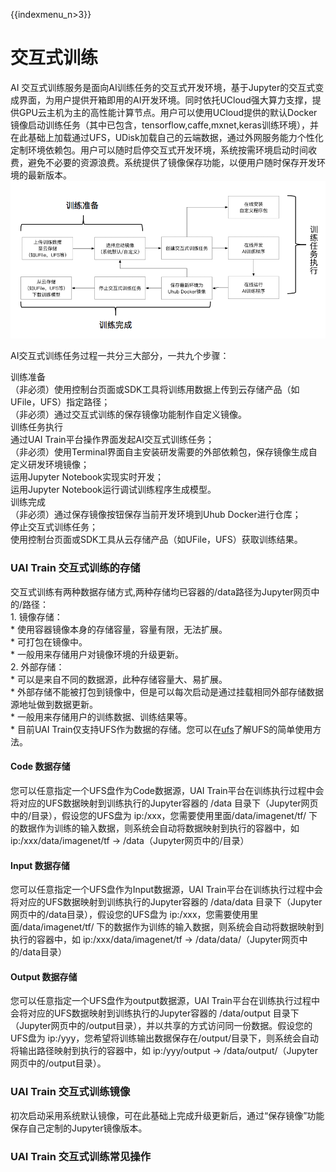 {{indexmenu_n>3}}

# 交互式训练

AI
交互式训练服务是面向AI训练任务的交互式开发环境，基于Jupyter的交互式变成界面，为用户提供开箱即用的AI开发环境。同时依托UCloud强大算力支撑，提供GPU云主机为主的高性能计算节点。用户可以使用UCloud提供的默认Docker镜像启动训练任务（其中已包含，tensorflow,caffe,mxnet,keras训练环境），并在此基础上加载通过UFS，UDisk加载自己的云端数据，通过外网服务能力个性化定制环境依赖包。用户可以随时启停交互式开发环境，系统按需环境启动时间收费，避免不必要的资源浪费。系统提供了镜像保存功能，以便用户随时保存开发环境的最新版本。
![ai交互式训练任务操作流程.png](/images/intro/ai交互式训练任务操作流程.png)

AI交互式训练任务过程一共分三大部分，一共九个步骤：

训练准备  
（非必须）使用控制台页面或SDK工具将训练用数据上传到云存储产品（如UFile，UFS）指定路径；  
（非必须）通过交互式训练的保存镜像功能制作自定义镜像。  
训练任务执行  
通过UAI Train平台操作界面发起AI交互式训练任务；  
（非必须）使用Terminal界面自主安装研发需要的外部依赖包，保存镜像生成自定义研发环境镜像；  
运用Jupyter Notebook实现实时开发；  
运用Jupyter Notebook运行调试训练程序生成模型。  
训练完成  
（非必须）通过保存镜像按钮保存当前开发环境到Uhub Docker进行仓库；  
停止交互式训练任务；  
使用控制台页面或SDK工具从云存储产品（如UFile，UFS）获取训练结果。  

### UAI Train 交互式训练的存储

交互式训练有两种数据存储方式,两种存储均已容器的/data路径为Jupyter网页中的/路径：  
1\. 镜像存储：  
\* 使用容器镜像本身的存储容量，容量有限，无法扩展。  
\* 可打包在镜像中。  
\* 一般用来存储用户对镜像环境的升级更新。  
2\. 外部存储：  
\* 可以是来自不同的数据源，此种存储容量大、易扩展。  
\* 外部存储不能被打包到镜像中，但是可以每次启动是通过挂载相同外部存储数据源地址做到数据更新。  
\* 一般用来存储用户的训练数据、训练结果等。  
\* 目前UAI
Train仅支持UFS作为数据的存储。您可以在[ufs](/ai/uai-train/base/ufs)了解UFS的简单使用方法。  

#### Code 数据存储

您可以任意指定一个UFS盘作为Code数据源，UAI Train平台在训练执行过程中会将对应的UFS数据映射到训练执行的Jupyter容器的
/data 目录下（Jupyter网页中的/目录），假设您的UFS盘为 ip:/xxx，您需要使用里面/data/imagenet/tf/
下的数据作为训练的输入数据，则系统会自动将数据映射到执行的容器中，如 ip:/xxx/data/imagenet/tf -\>
/data（Jupyter网页中的/目录）

#### Input 数据存储

您可以任意指定一个UFS盘作为Input数据源，UAI Train平台在训练执行过程中会将对应的UFS数据映射到训练执行的Jupyter容器的
/data/data 目录下（Jupyter网页中的/data目录），假设您的UFS盘为
ip:/xxx，您需要使用里面/data/imagenet/tf/
下的数据作为训练的输入数据，则系统会自动将数据映射到执行的容器中，如
ip:/xxx/data/imagenet/tf -\> /data/data/（Jupyter网页中的/data目录）

#### Output 数据存储

您可以任意指定一个UFS盘作为output数据源，UAI Train平台在训练执行过程中会将对应的UFS数据映射到训练执行的Jupyter容器的
/data/output 目录下（Jupyter网页中的/output目录），并以共享的方式访问同一份数据。假设您的UFS盘为
ip:/yyy，您希望将训练输出数据保存在/output/目录下，则系统会自动将输出路径映射到执行的容器中，如
ip:/yyy/output -\> /data/output/（Jupyter网页中的/output目录）。

### UAI Train 交互式训练镜像

初次启动采用系统默认镜像，可在此基础上完成升级更新后，通过“保存镜像”功能保存自己定制的Jupyter镜像版本。

### UAI Train 交互式训练常见操作

[](/ai/uai-train/guide/console/createinterjob)  
[](/ai/uai-train/guide/console/jupyter)  
[](/ai/uai-train/guide/console/saveinterjobimg)  
[](/ai/uai-train/guide/console/stopinterjob)  
[](/ai/uai-train/guide/console/startinterjob)  
[](/ai/uai-train/guide/console/deleteinterjob)
